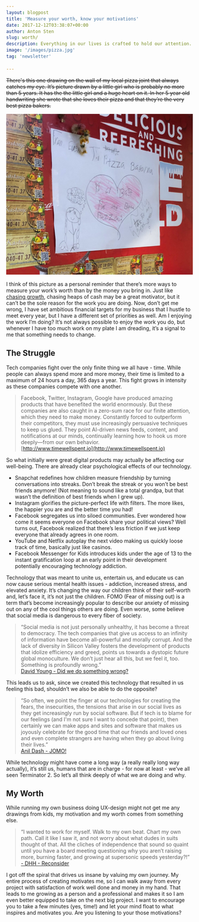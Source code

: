 ```yaml
---
layout: blogpost
title: 'Measure your worth, know your motivations'
date: 2017-12-12T03:38:07+00:00
author: Anton Sten
slug: worth/
description: Everything in our lives is crafted to hold our attention. Facebook, Twitter, Instagram, Netflix - they are competing for our eyes on their products and that can effect our wellness. How do we change our view? Perhaps understanding your motivations is a good place to start.
image: '/images/pizza.jpg'
tag: 'newsletter'

---
```

~~There's this one drawing on the wall of my local pizza joint that always catches my eye. It’s picture drawn by a little girl who is probably no more than 5 years. It has the the little girl and a huge heart on it. In her 5 year old handwriting she wrote that she loves their pizza and that they’re the very best pizza bakers.~~

![Pizza](/images/pizza.jpg)

I think of this picture as a personal reminder that there’s more ways to measure your work’s worth than by the money you bring in.  Just like [chasing growth](https://antonsten.com/chasinggrowth/), chasing heaps of cash may be a great motivator, but it can’t be the sole reason for the work you are doing. Now, don’t get me wrong, I have set ambitious financial targets for my business that I hustle to meet every year, but I have a different set of priorities as well. Am I enjoying the work I’m doing? It’s not always possible to enjoy the work you do, but whenever I have too much work on my plate I am dreading, it’s a signal to me that something needs to change.


## The Struggle
Tech companies fight over the only finite thing we all have - time. While people can always spend more and more money, their time is limited to a maximum of 24 hours a day, 365 days a year. This fight grows in intensity as these companies compete with one another.

>Facebook, Twitter, Instagram, Google have produced amazing products that have benefited the world enormously. But these companies are also caught in a zero-sum race for our finite attention, which they need to make money. Constantly forced to outperform their competitors, they must use increasingly persuasive techniques to keep us glued. They point AI-driven news feeds, content, and notifications at our minds, continually learning how to hook us more deeply—from our own behavior.<br>
[http://www.timewellspent.io](http://www.timewellspent.io)

So what initially were great digital products may actually be affecting our well-being. There are already clear psychological effects of our technology.

- Snapchat redefines how children measure friendship by turning conversations into streaks. Don’t break the streak or you won’t be best friends anymore! (Not meaning to sound like a total grandpa, but that wasn’t the definition of best friends when I grew up).
- Instagram glorifies the picture-perfect life with filters. The more likes, the happier you are and the better time you had!
- Facebook segregates us into siloed communities. Ever wondered how come it seems everyone on Facebook share your political views? Well turns out, Facebook realized that there’s less friction if we just keep everyone that already agrees in one room.
- YouTube and Netflix autoplay the next video making us quickly loose track of time, basically just like casinos.
- Facebook Messenger for Kids introduces kids under the age of 13 to the instant gratification loop at an early point in their development potentially encouraging technology addiction.

Technology that was meant to unite us, entertain us, and educate us can now cause serious mental health issues - addiction, increased stress, and elevated anxiety. It’s changing the way our children think of their self-worth and, let’s face it, it’s not just the children. FOMO (Fear of missing out) is a term that’s become increasingly popular to describe our anxiety of missing out on any of the cool things others are doing. Even worse, some believe that social media is dangerous to every fiber of society.

>“Social media is not just personally unhealthy, it has become a threat to democracy. The tech companies that give us access to an infinity of information have become all-powerful and morally corrupt. And the lack of diversity in Silicon Valley fosters the development of products that idolize efficiency and greed, points us towards a dystopic future global monoculture. We don’t just hear all this, but we feel it, too. Something is profoundly wrong.”<br>
[David Young -  Did we do something wrong?](https://medium.com/inventing-interactive/did-we-do-something-wrong-9631694429ca)

This leads us to ask, since we created this technology that resulted in us feeling this bad, shouldn’t we also be able to do the opposite?

>“So often, we point the finger at our technologies for creating the fears, the insecurities, the tensions that arise in our social lives as they get increasingly run by social software. But if tech is to blame for our feelings (and I'm not sure I want to concede that point), then certainly we can make apps and sites and software that makes us joyously celebrate for the good time that our friends and loved ones and even complete strangers are having when they go about living their lives.”<br>
[Anil Dash - JOMO!](http://anildash.com/2012/07/jomo.html)

While technology might have come a long way (a really really long way actually), it’s still us, humans that are in charge - for now at least - we’ve all seen Terminator 2. So let’s all think deeply of what we are doing and why.

## My Worth
While running my own business doing UX-design might not get me any drawings from kids, my motivation and my worth comes from something else.

>“I wanted to work for myself. Walk to my own beat. Chart my own path. Call it like I saw it, and not worry about what dudes in suits thought of that. All the cliches of independence that sound so quaint until you have a board meeting questioning why you aren’t raising more, burning faster, and growing at supersonic speeds yesterday?!”<br>
[- DHH - Reconsider](https://m.signalvnoise.com/reconsider-41adf356857f)

I got off the spiral that drives us insane by valuing my own journey. My entire process of creating motivates me, so I can walk away from every project with satisfaction of work well done and money in my hand. That leads to me growing as a person and a professional and makes it so I am even better equipped to take on the next big project. I want to encourage you to take a few minutes (yes, time!) and let your mind float to what inspires and motivates you. Are you listening to your those motivations?
